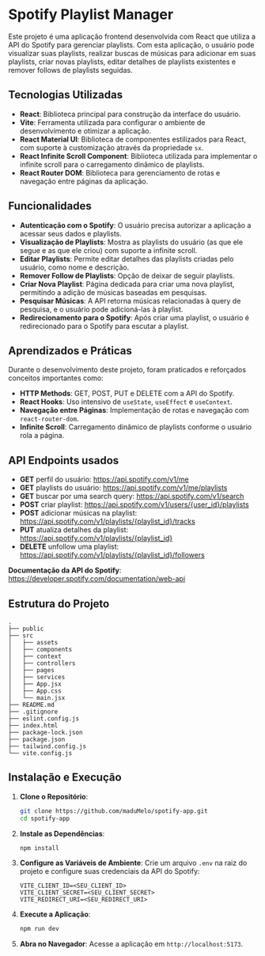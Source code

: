 # Spotify Playlist Manager

Este projeto é uma aplicação frontend desenvolvida com React que utiliza a API do Spotify para gerenciar playlists. Com esta aplicação, o usuário pode visualizar suas playlists, realizar buscas de músicas para adicionar em suas playlists, criar novas playlists, editar detalhes de playlists existentes e remover follows de playlists seguidas.

## Tecnologias Utilizadas

- **React**: Biblioteca principal para construção da interface do usuário.
- **Vite**: Ferramenta utilizada para configurar o ambiente de desenvolvimento e otimizar a aplicação.
- **React Material UI**: Biblioteca de componentes estilizados para React, com suporte à customização através da propriedade `sx`.
- **React Infinite Scroll Component**: Biblioteca utilizada para implementar o infinite scroll para o carregamento dinâmico de playlists.
- **React Router DOM**: Biblioteca para gerenciamento de rotas e navegação entre páginas da aplicação.

## Funcionalidades

- **Autenticação com o Spotify**: O usuário precisa autorizar a aplicação a acessar seus dados e playlists.
- **Visualização de Playlists**: Mostra as playlists do usuário (as que ele segue e as que ele criou) com suporte a infinite scroll.
- **Editar Playlists**: Permite editar detalhes das playlists criadas pelo usuário, como nome e descrição.
- **Remover Follow de Playlists**: Opção de deixar de seguir playlists.
- **Criar Nova Playlist**: Página dedicada para criar uma nova playlist, permitindo a adição de músicas baseadas em pesquisas.
- **Pesquisar Músicas**: A API retorna músicas relacionadas à query de pesquisa, e o usuário pode adicioná-las à playlist.
- **Redirecionamento para o Spotify**: Após criar uma playlist, o usuário é redirecionado para o Spotify para escutar a playlist.

## Aprendizados e Práticas

Durante o desenvolvimento deste projeto, foram praticados e reforçados conceitos importantes como:

- **HTTP Methods**: GET, POST, PUT e DELETE com a API do Spotify.
- **React Hooks**: Uso intensivo de `useState`, `useEffect` e `useContext`.
- **Navegação entre Páginas**: Implementação de rotas e navegação com `react-router-dom`.
- **Infinite Scroll**: Carregamento dinâmico de playlists conforme o usuário rola a página.

## API Endpoints usados

- **GET** perfil do usuário: https://api.spotify.com/v1/me
- **GET** playlists do usuário: https://api.spotify.com/v1/me/playlists
- **GET** buscar por uma search query: https://api.spotify.com/v1/search
- **POST** criar playlist: https://api.spotify.com/v1/users/{user_id}/playlists
- **POST** adicionar músicas na playlist: https://api.spotify.com/v1/playlists/{playlist_id}/tracks
- **PUT** atualiza detalhes da playlist: https://api.spotify.com/v1/playlists/{playlist_id}
- **DELETE** unfollow uma playlist: https://api.spotify.com/v1/playlists/{playlist_id}/followers

**Documentação da API do Spotify**: https://developer.spotify.com/documentation/web-api

## Estrutura do Projeto

```
.
├── public
├── src
│   ├── assets
│   ├── components
│   ├── context
│   ├── controllers
│   ├── pages
│   ├── services
│   ├── App.jsx
│   ├── App.css
│   └── main.jsx
├── README.md
├── .gitignore
├── eslint.config.js
├── index.html
├── package-lock.json
├── package.json
├── tailwind.config.js
└── vite.config.js
```

## Instalação e Execução

1. **Clone o Repositório**:
   ```bash
   git clone https://github.com/maduMelo/spotify-app.git
   cd spotify-app
   ```

2. **Instale as Dependências**:
   ```bash
   npm install
   ```

3. **Configure as Variáveis de Ambiente**:
   Crie um arquivo `.env` na raiz do projeto e configure suas credenciais da API do Spotify:
   ```env
   VITE_CLIENT_ID=<SEU_CLIENT_ID>
   VITE_CLIENT_SECRET=<SEU_CLIENT_SECRET>
   VITE_REDIRECT_URI=<SEU_REDIRECT_URI>
   ```

4. **Execute a Aplicação**:
   ```bash
   npm run dev
   ```

5. **Abra no Navegador**:
   Acesse a aplicação em `http://localhost:5173`.

